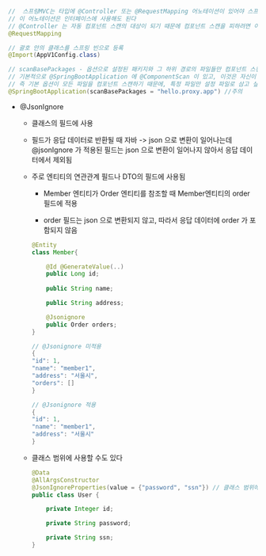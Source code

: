 
```java
//  스프링MVC는 타입에 @Controller 또는 @RequestMapping 어노테이션이 있어야 스프링 컨트롤러로 인식한다. 그리고 스프링 컨트롤러로 인식해야, HTTP URL이 매핑되고 동작한다
// 이 어노테이션은 인터페이스에 사용해도 된다
// @Controller 는 자동 컴포넌트 스캔의 대상이 되기 때문에 컴포넌트 스캔을 피하려면 이 어노테이션을 사용하면 된다
@RequestMapping 

// 괄호 안의 클래스를 스프링 빈으로 등록 
@Import(AppV1Config.class)

// scanBasePackages - 옵션으로 설정된 패키지와 그 하위 경로의 파일들만 컴포넌트 스캔하는 옵션
// 기본적으로 @SpringBootApplication 에 @ComponentScan 이 있고, 이것은 자신이 위치한 경로와 그 하위 파일들을 컴포넌트 스캔 한다
// 즉 기본 옵션이 모든 파일을 컴포넌트 스캔하기 때문에, 특정 파일만 설정 파일로 삼고 싶다면(컴포넌트 스캔의 대상) scanBasePackages 옵션으로 지정할 수 있다
@SpringBootApplication(scanBasePackages = "hello.proxy.app") //주의
```

* @JsonIgnore

    - 클래스의 필드에 사용

    - 필드가 응답 데이터로 반환될 때 자바 -> json 으로 변환이 일어나는데 @jsonIgnore 가 적용된 필드는 json 으로 변환이 일어나지 않아서 응답 데이터에서 제외됨

    - 주로 엔티티의 연관관계 필드나 DTO의 필드에 사용됨

        - Member 엔티티가 Order 엔티티를 참조할 때 Member엔티티의 order 필드에 적용
        
        - order 필드는 json 으로 변환되지 않고, 따라서 응답 데이터에 order 가 포함되지 않음

        ```java
        @Entity
        class Member{

            @Id @GenerateValue(..)
            public Long id;
            
            public String name;

            public String address;

            @Jsonignore
            public Order orders;
        }

        // @Jsonignore 미적용
        {
        "id": 1,
        "name": "member1",
        "address": "서울시",
        "orders": []
        }

        // @Jsonignore 적용
        {
        "id": 1,
        "name": "member1",
        "address": "서울시"
        }
        ```

    - 클래스 범위에 사용할 수도 있다

        ```java
        @Data
        @AllArgsConstructor
        @JsonIgnoreProperties(value = {"password", "ssn"}) // 클래스 범위에 선언하고 제외할 값을 배열로 지정
        public class User {

            private Integer id; 

            private String password;  

            private String ssn; 
        }
        ```
